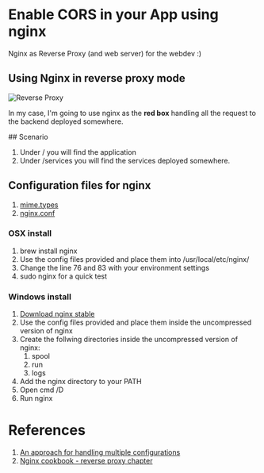 # Enable CORS in your App using nginx

Nginx as Reverse Proxy (and web server) for the webdev :)

## Using Nginx in reverse proxy mode

![Reverse Proxy](http://upload.wikimedia.org/wikipedia/commons/6/67/Reverse_proxy_h2g2bob.svg)

In my case, I'm going to use nginx as the **red box** handling all the request to the backend deployed somewhere.

## Scenario

1. Under / you will find the application
2. Under /services you will find the services deployed somewhere.

## Configuration files for nginx

1. [mime.types](https://raw.github.com/dendril/nginx/master/conf/mime.types)
2. [nginx.conf](https://raw.github.com/dendril/nginx/master/conf/nginx.conf)

### OSX install

1. brew install nginx
2. Use the config files provided and place them into /usr/local/etc/nginx/
3. Change the line 76 and 83 with your environment settings
4. sudo nginx for a quick test

### Windows install

1. [Download nginx stable](http://nginx.org/en/download.html)
2. Use the config files provided and place them inside the uncompressed version of nginx
3. Create the follwing directories inside the uncompressed version of nginx:
   1. spool
   2. run
   3. logs
4. Add the nginx directory to your PATH
5. Open cmd /D
6. Run nginx

# References

1. [An approach for handling multiple configurations](http://tumblr.intranation.com/post/766288369/using-nginx-reverse-proxy)
2. [Nginx cookbook - reverse proxy chapter](http://www.packtpub.com/sites/default/files/4965-chapter-7-nginx-as-a-reverse-proxy.pdf)
